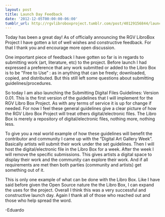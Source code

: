 ```yaml
---
layout: post
title: Launch Day Feedback
date: '2012-12-05T00:00:00-06:00'
tumblr_url: http://rgvlibroboxproject.tumblr.com/post/40129156844/launch-day-feedback
---
```

Today has been a great day! As of officially announcing the RGV LibroBox Project I have gotten a lot of well wishes and constructive feedback. For that I thank you and encourage more open discussion.

One important piece of feedback I have gotten so far is in regards to submitting work (art, literature, etc) to the project. Before launch I had expressed a preference that any work submitted or added to the Libro Box is to be "Free to Use” : as in anything that can be freely; downloaded, copied, and distributed. But this still left some questions about submitting guidelines/procedures.

So today I am also launching the Submitting Digital Files Guidelines: Version 0.01. This is the first version of the guidelines that I will implement for the RGV Libro Box Project. As with any terms of service it is up for change if needed. For now I feel these general guidelines give a clear picture of how the RGV Libro Box Project will treat others digital/electronic files. The Libro Box is merely a repository of digital/electronic files, nothing more, nothing less.

To give you a real world example of how these guidelines will benefit the contributor and community I came up with the “Digital Art Gallery Week”.  Basically artists will submit their work under the set guidelines. Then I will host the digital/electronic file in the Libro Box for a week. After the week I will remove the specific submissions. This gives artists a digital space to display their work and the community can explore their work. And if all requirements are met then both parties (community and artists) get something out of it.

This is only one example of what can be done with the Libro Box. Like I have said before given the Open Source nature the the Libro Box, I can expand the uses for the project. Overall I think this was a very successful and constructive launch day. Again I thank all of those who reached out and those who help spread the word.

-Eduardo
